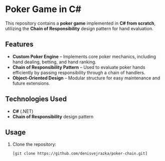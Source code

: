 # Poker Game in C#

This repository contains a **poker game** implemented in **C# from scratch**, utilizing the **Chain of Responsibility** design pattern for hand evaluation.

## Features
- **Custom Poker Engine** – Implements core poker mechanics, including hand dealing, betting, and hand ranking.
- **Chain of Responsibility Pattern** – Used to evaluate poker hands efficiently by passing responsibility through a chain of handlers.
- **Object-Oriented Design** – Modular structure for easy maintenance and future extensions.

## Technologies Used
- **C#** (.NET)
- **Chain of Responsibility** design pattern

## Usage
1. Clone the repository:
   ```sh
   [git clone https://github.com/denisvejrazka/poker-chain.git]
